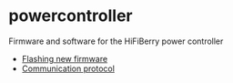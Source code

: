 # powercontroller
Firmware and software for the HiFiBerry power controller

*  [Flashing new firmware](flashing.md)
*  [Communication protocol](communication.md)
